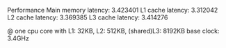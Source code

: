 Performance
Main memory latency: 3.423401
L1 cache latency: 3.312042
L2 cache latency: 3.369385
L3 cache latency: 3.414276

@ one cpu core with 
L1: 32KB, L2: 512KB, (shared)L3: 8192KB
base clock: 3.4GHz